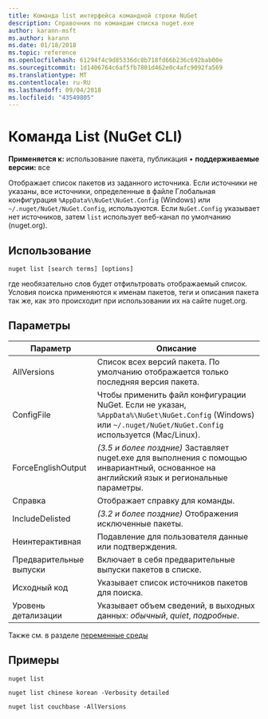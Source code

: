 ```yaml
---
title: Команда list интерфейса командной строки NuGet
description: Справочник по командам списка nuget.exe
author: karann-msft
ms.author: karann
ms.date: 01/18/2018
ms.topic: reference
ms.openlocfilehash: 61294f4c9d85336dc8b718fd66b236c692bab00e
ms.sourcegitcommit: 1d1406764c6af5fb7801d462e0c4afc9092fa569
ms.translationtype: MT
ms.contentlocale: ru-RU
ms.lasthandoff: 09/04/2018
ms.locfileid: "43549805"
---
```

# <a name="list-command-nuget-cli"></a>Команда List (NuGet CLI)

**Применяется к:** использование пакета, публикация &bullet; **поддерживаемые версии:** все

Отображает список пакетов из заданного источника. Если источники не указаны, все источники, определенные в файле Глобальная конфигурация `%AppData%\NuGet\NuGet.Config` (Windows) или `~/.nuget/NuGet/NuGet.Config`, используются. Если `NuGet.Config` указывает нет источников, затем `list` использует веб-канал по умолчанию (nuget.org).

## <a name="usage"></a>Использование

```cli
nuget list [search terms] [options]
```

где необязательно слов будет отфильтровать отображаемый список. Условия поиска применяются к именам пакетов, теги и описания пакета так же, как это происходит при использовании их на сайте nuget.org.

## <a name="options"></a>Параметры

| Параметр | Описание |
| --- | --- |
| AllVersions | Список всех версий пакета. По умолчанию отображается только последняя версия пакета. |
| ConfigFile | Чтобы применить файл конфигурации NuGet. Если не указан, `%AppData%\NuGet\NuGet.Config` (Windows) или `~/.nuget/NuGet/NuGet.Config` используется (Mac/Linux).|
| ForceEnglishOutput | *(3.5 и более поздние)*  Заставляет nuget.exe для выполнения с помощью инвариантный, основанное на английский язык и региональные параметры. |
| Справка | Отображает справку для команды. |
| IncludeDelisted | *(3.2 и более поздние)*  Отображения исключенные пакеты. |
| Неинтерактивная | Подавление для пользователя данные или подтверждения. |
| Предварительные выпуски | Включает в себя предварительные выпуски пакетов в списке. |
| Исходный код | Указывает список источников пакетов для поиска. |
| Уровень детализации | Указывает объем сведений, в выходных данных: *обычный*, *quiet*, *подробные*. |

Также см. в разделе [переменные среды](cli-ref-environment-variables.md)

## <a name="examples"></a>Примеры

```cli
nuget list

nuget list chinese korean -Verbosity detailed

nuget list couchbase -AllVersions
```
